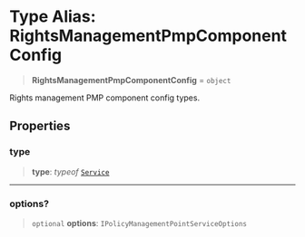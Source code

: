 # Type Alias: RightsManagementPmpComponentConfig

> **RightsManagementPmpComponentConfig** = `object`

Rights management PMP component config types.

## Properties

### type

> **type**: *typeof* [`Service`](../variables/RightsManagementPmpComponentType.md#service)

***

### options?

> `optional` **options**: `IPolicyManagementPointServiceOptions`

